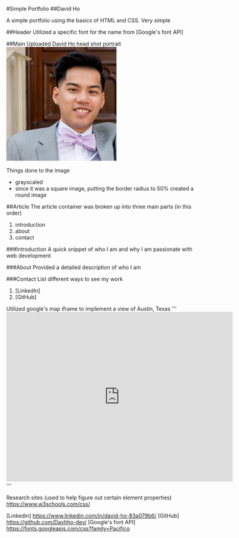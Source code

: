 #Simple Portfolio
##David Ho

A simple portfolio using the basics of HTML and CSS. Very simple


##Header
Utilized a specific font for the name from [Google's font API]

##Main
Uploaded David Ho head shot portrait ![headshot portrait](images/head_shot.png)

Things done to the image
* grayscaled 
* since it was a square image, putting the border radius to 50% created a round image

##Article
The article container was broken up into three main parts (in this order)
1. introduction
2. about
3. contact

###Introduction
A quick snippet of who I am and why I am passionate with web development

###About
Provided a detailed description of who I am

###Contact
List different ways to see my work
1. [LinkedIn]
2. [GitHub]

Utilized google's map iframe to implement a view of Austin, Texas
'''  <iframe src="https://www.google.com/maps/embed?pb=!1m18!1m12!1m3!1d440899.7349256048!2d-98.03359354019794!3d30.307462416206917!2m3!1f0!2f0!3f0!3m2!1i1024!2i768!4f13.1!3m3!1m2!1s0x8644b599a0cc032f%3A0x5d9b464bd469d57a!2sAustin%2C%20TX!5e0!3m2!1sen!2sus!4v1619667198318!5m2!1sen!2sus" width="600" height="450" style="border:0;" allowfullscreen="" loading="lazy"></iframe>
        </div>'''

Research sites (used to help figure out certain element properties)
https://www.w3schools.com/css/

[Linkedin] <https://www.linkedin.com/in/david-ho-83a079b6/>
[GitHub] <https://github.com/Davhho-dev/>
[Google's font API] <https://fonts.googleapis.com/css?family=Pacifico>
